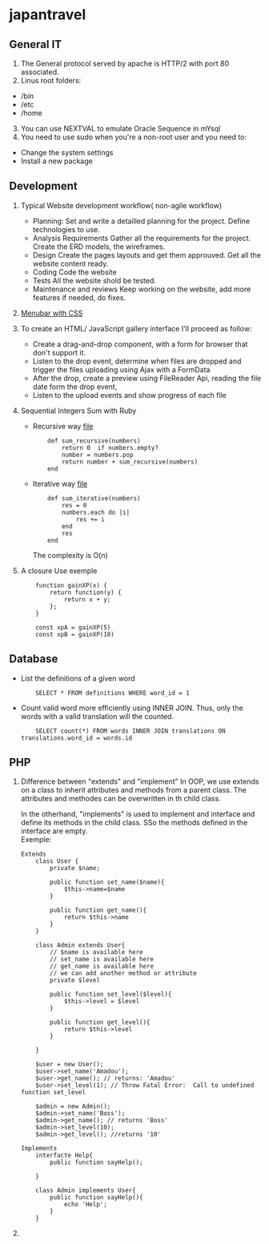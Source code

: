 # japantravel
## General IT
1. The General protocol served by apache is HTTP/2 with port 80 associated.
2. Linus root folders:
- /bin
- /etc
- /home
3. You can use NEXTVAL to emulate Oracle Sequence in mYsql
4. You need to use sudo when you're a non-root user and you need to:
- Change the system settings
- Install a new package

## Development
1. Typical Website development workflow( non-agile workflow)
    - Planning: 
        Set and write a detailled planning for the project. Define technologies to use.
    - Analysis Requirements
        Gather all the requirements for the project. Create the ERD models, the wireframes.
    - Design
        Create the pages layouts and get them approuved. Get all the website content ready.
    - Coding
        Code the website
    - Tests
        All the website shold be tested.
    - Maintenance and reviews
        Keep working on the website, add more features if needed, do fixes.

2. [Menubar with CSS](menubar.css)
3. To create an HTML/ JavaScript gallery interface I'll proceed as follow:
    -  Create a drag-and-drop component, with a form for browser that don't support it.
    - Listen to the drop event, determine when files are dropped and trigger the files uploading using Ajax with a FormData
    - After the drop, create a preview using FileReader Api, reading the file date form the drop event,
    - Listen to the upload events and show progress of each file
4. Sequential Integers Sum with Ruby
    - Recursive way [file](sum.rb)
        ```
            def sum_recursive(numbers)
                return 0  if numbers.empty?
                number = numbers.pop
                return number + sum_recursive(numbers)
            end

        ```
    - Iterative way [file](sum.rb)
        ```
            def sum_iterative(numbers)
                res = 0
                numbers.each do |i|
                    res += i
                end
                res
            end
        ```
        The complexity is O(n)
5. A closure Use exemple
    ```
        function gainXP(x) {
            return function(y) {
                return x + y;
            };
        }

        const xpA = gainXP(5)
        const xpB = gainXP(10)
    ```

## Database
- List the definitions of a given word
    ```
        SELECT * FROM definitions WHERE word_id = 1
    ```
- Count valid word more efficiently using  INNER JOIN. Thus, only the words with a valid translation will the counted.
    ```
        SELECT count(*) FROM words INNER JOIN translations ON translations.word_id = words.id
    ```

## PHP
1. Difference between "extends" and "implement"
    In OOP, we use extends on a class to inherit attributes and methods from a parent class. The attributes and methodes can be overwritten in th child class.

    In the otherhand, "implements" is used to implement and interface and define its methods in the child class. SSo the methods defined in the interface are empty.  
    Exemple: 
    ``` 
    Extends
        class User {
            private $name;

            public function set_name($name){
                $this->name=$name
            }

            public function get_name(){
                return $this->name
            }
        }

        class Admin extends User{
            // $name is available here
            // set_name is available here
            // get_name is available here
            // we can add another method or attribute
            private $level

            public function set_level($level){
                $this->level = $level
            }

            public function get_level(){
                return $this->level
            }

        }

        $user = new User();
        $user->set_name('Amadou');
        $user->get_name(); // returns: 'Amadou'
        $user->set_level(1); // Throw Fatal Error:  Call to undefined function set_level

        $admin = new Admin();
        $admin->set_name('Boss');
        $admin->get_name(); // returns 'Boss'
        $admin->set_level(10);
        $admin->get_level(); //returns '10'

    Implements
        interfacte Help{
            public function sayHelp();
            
        }

        class Admin implements User{
            public function sayHelp(){
                echo 'Help';
            }
        }

    ```

2. 